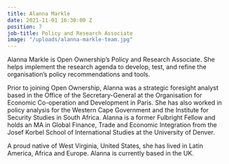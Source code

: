 ```yaml
---
title: Alanna Markle
date: 2021-11-01 16:30:00 Z
position: 7
job-title: Policy and Research Associate
image: "/uploads/alanna-markle-team.jpg"
---
```


Alanna Markle is Open Ownership’s Policy and Research Associate. She helps implement the research agenda to develop, test, and refine the organisation’s policy recommendations and tools.

Prior to joining Open Ownership, Alanna was a strategic foresight analyst based in the Office of the Secretary-General at the Organisation for Economic Co-operation and Development in Paris. She has also worked in policy analysis for the Western Cape Government and the Institute for Security Studies in South Africa. Alanna is a former Fulbright Fellow and holds an MA in Global Finance, Trade and Economic Integration from the Josef Korbel School of International Studies at the University of Denver.

A proud native of West Virginia, United States, she has lived in Latin America, Africa and Europe. Alanna is currently based in the UK.